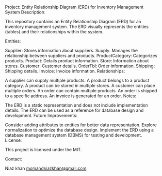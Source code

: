 Project: Entity Relationship Diagram (ERD) for Inventory Management System
Description:

This repository contains an Entity Relationship Diagram (ERD) for an inventory management system. The ERD visually represents the entities (tables) and their relationships within the system.

Entities:

Supplier: Stores information about suppliers.
Supply: Manages the relationship between suppliers and products.
ProductCategory: Categorizes products.
Product: Details product information.
Store: Information about stores.
Customer: Customer details.
OrderTbl: Order information.
Shipping: Shipping details.
Invoice: Invoice information.
Relationships:

A supplier can supply multiple products.
A product belongs to a product category.
A product can be stored in multiple stores.
A customer can place multiple orders.
An order can contain multiple products.
An order is shipped to a specific address.
An invoice is generated for an order.
Notes:

The ERD is a static representation and does not include implementation details.
The ERD can be used as a reference for database design and development.
Future Improvements:

Consider adding attributes to entities for better data representation.
Explore normalization to optimize the database design.
Implement the ERD using a database management system (DBMS) for testing and development.
License:

This project is licensed under the MIT.

Contact:

Niaz khan
momandniazkhan@gmail.com
